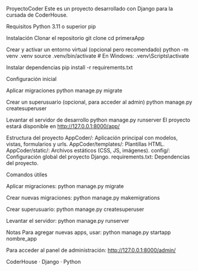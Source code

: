 ProyectoCoder
Este es un proyecto desarrollado con Django para la cursada de CoderHouse.

Requisitos
Python 3.11 o superior
pip

Instalación
Clonar el repositorio
git clone <url-del-repo>
cd primeraApp

Crear y activar un entorno virtual (opcional pero recomendado)
python -m venv .venv
source .venv/bin/activate  # En Windows: .venv\Scripts\activate

Instalar dependencias
pip install -r requirements.txt

Configuración inicial

Aplicar migraciones
python manage.py migrate

Crear un superusuario (opcional, para acceder al admin)
python manage.py createsuperuser

Levantar el servidor de desarrollo
python manage.py runserver
El proyecto estará disponible en http://127.0.0.1:8000/app/

Estructura del proyecto
AppCoder/: Aplicación principal con modelos, vistas, formularios y urls.
AppCoder/templates/: Plantillas HTML.
AppCoder/static/: Archivos estáticos (CSS, JS, imágenes).
config/: Configuración global del proyecto Django.
requirements.txt: Dependencias del proyecto.

Comandos útiles

Aplicar migraciones:
python manage.py migrate

Crear nuevas migraciones:
python manage.py makemigrations

Crear superusuario:
python manage.py createsuperuser

Levantar el servidor:
python manage.py runserver

Notas
Para agregar nuevas apps, usar:
python manage.py startapp nombre_app

Para acceder al panel de administración:
http://127.0.0.1:8000/admin/

CoderHouse · Django · Python
